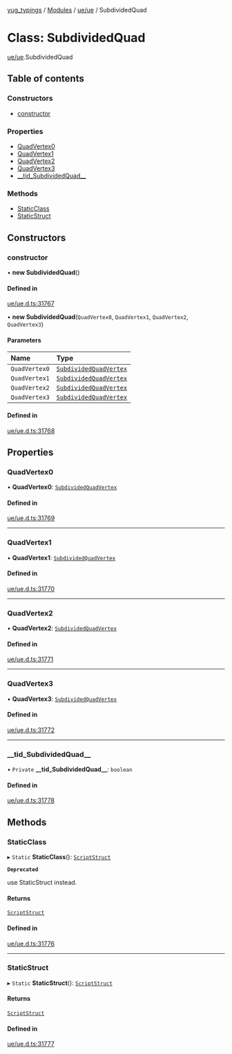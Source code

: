 [yug_typings](../README.md) / [Modules](../modules.md) / [ue/ue](../modules/ue_ue.md) / SubdividedQuad

# Class: SubdividedQuad

[ue/ue](../modules/ue_ue.md).SubdividedQuad

## Table of contents

### Constructors

- [constructor](ue_ue.SubdividedQuad.md#constructor)

### Properties

- [QuadVertex0](ue_ue.SubdividedQuad.md#quadvertex0)
- [QuadVertex1](ue_ue.SubdividedQuad.md#quadvertex1)
- [QuadVertex2](ue_ue.SubdividedQuad.md#quadvertex2)
- [QuadVertex3](ue_ue.SubdividedQuad.md#quadvertex3)
- [\_\_tid\_SubdividedQuad\_\_](ue_ue.SubdividedQuad.md#__tid_subdividedquad__)

### Methods

- [StaticClass](ue_ue.SubdividedQuad.md#staticclass)
- [StaticStruct](ue_ue.SubdividedQuad.md#staticstruct)

## Constructors

### constructor

• **new SubdividedQuad**()

#### Defined in

[ue/ue.d.ts:31767](https://github.com/YugMetaverse/yug_typings/blob/b7d9b19/ue/ue.d.ts#L31767)

• **new SubdividedQuad**(`QuadVertex0`, `QuadVertex1`, `QuadVertex2`, `QuadVertex3`)

#### Parameters

| Name | Type |
| :------ | :------ |
| `QuadVertex0` | [`SubdividedQuadVertex`](ue_ue.SubdividedQuadVertex.md) |
| `QuadVertex1` | [`SubdividedQuadVertex`](ue_ue.SubdividedQuadVertex.md) |
| `QuadVertex2` | [`SubdividedQuadVertex`](ue_ue.SubdividedQuadVertex.md) |
| `QuadVertex3` | [`SubdividedQuadVertex`](ue_ue.SubdividedQuadVertex.md) |

#### Defined in

[ue/ue.d.ts:31768](https://github.com/YugMetaverse/yug_typings/blob/b7d9b19/ue/ue.d.ts#L31768)

## Properties

### QuadVertex0

• **QuadVertex0**: [`SubdividedQuadVertex`](ue_ue.SubdividedQuadVertex.md)

#### Defined in

[ue/ue.d.ts:31769](https://github.com/YugMetaverse/yug_typings/blob/b7d9b19/ue/ue.d.ts#L31769)

___

### QuadVertex1

• **QuadVertex1**: [`SubdividedQuadVertex`](ue_ue.SubdividedQuadVertex.md)

#### Defined in

[ue/ue.d.ts:31770](https://github.com/YugMetaverse/yug_typings/blob/b7d9b19/ue/ue.d.ts#L31770)

___

### QuadVertex2

• **QuadVertex2**: [`SubdividedQuadVertex`](ue_ue.SubdividedQuadVertex.md)

#### Defined in

[ue/ue.d.ts:31771](https://github.com/YugMetaverse/yug_typings/blob/b7d9b19/ue/ue.d.ts#L31771)

___

### QuadVertex3

• **QuadVertex3**: [`SubdividedQuadVertex`](ue_ue.SubdividedQuadVertex.md)

#### Defined in

[ue/ue.d.ts:31772](https://github.com/YugMetaverse/yug_typings/blob/b7d9b19/ue/ue.d.ts#L31772)

___

### \_\_tid\_SubdividedQuad\_\_

• `Private` **\_\_tid\_SubdividedQuad\_\_**: `boolean`

#### Defined in

[ue/ue.d.ts:31778](https://github.com/YugMetaverse/yug_typings/blob/b7d9b19/ue/ue.d.ts#L31778)

## Methods

### StaticClass

▸ `Static` **StaticClass**(): [`ScriptStruct`](ue_ue.ScriptStruct.md)

**`Deprecated`**

use StaticStruct instead.

#### Returns

[`ScriptStruct`](ue_ue.ScriptStruct.md)

#### Defined in

[ue/ue.d.ts:31776](https://github.com/YugMetaverse/yug_typings/blob/b7d9b19/ue/ue.d.ts#L31776)

___

### StaticStruct

▸ `Static` **StaticStruct**(): [`ScriptStruct`](ue_ue.ScriptStruct.md)

#### Returns

[`ScriptStruct`](ue_ue.ScriptStruct.md)

#### Defined in

[ue/ue.d.ts:31777](https://github.com/YugMetaverse/yug_typings/blob/b7d9b19/ue/ue.d.ts#L31777)
